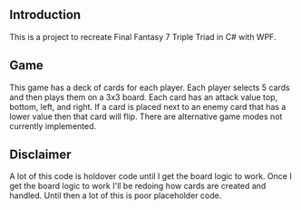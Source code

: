 ## Introduction

This is a project to recreate Final Fantasy 7 Triple Triad in C# with WPF. 

## Game 

This game has a deck of cards for each player. Each player selects 5 cards and then plays them on a 3x3 board. Each card has an attack value top, bottom, left, and right. If a card is placed next to an enemy card that has a lower value then that card will flip. There are alternative game modes not currently implemented. 

## Disclaimer

A lot of this code is holdover code until I get the board logic to work. Once I get the board logic to work I'll be redoing how cards are created and handled. Until then a lot of this is poor placeholder code.

